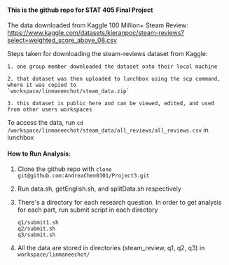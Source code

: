 #### This is the github repo for STAT 405 Final Project

The data downloaded from Kaggle 100 Million+ Steam Review: https://www.kaggle.com/datasets/kieranpoc/steam-reviews?select=weighted_score_above_08.csv 

Steps taken for downloading the steam-reviews dataset from Kaggle:

    1. one group member downloaded the dataset onto their local machine
    
    2. that dataset was then uploaded to lunchbox using the scp command, where it was copied to 
    `workspace/linmaneechot/steam_data.zip`
    
    3. this dataset is public here and can be viewed, edited, and used from other users workspaces
    
To access the data, run `cd /workspace/linmaneechot/steam_data/all_reviews/all_reviews.csv` in lunchbox


#### How to Run Analysis:

1. Clone the github repo with `clone git@github.com:AndreaChen0301/Project3.git`

2. Run data.sh, getEnglish.sh, and splitData.sh respectively

3. There's a directory for each research question. In order to get analysis for each part, run submit script in each directory

       q1/submit1.sh
       q2/submit.sh
       q3/submit.sh

4. All the data are stored in directories (steam_review, q1, q2, q3) in `workspace/linmaneechot/`
